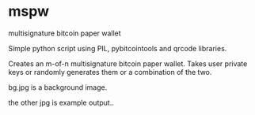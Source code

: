 # mspw
multisignature bitcoin paper wallet

Simple python script using PIL, pybitcointools and qrcode libraries.

Creates an m-of-n multisignature bitcoin paper wallet. Takes user private keys or randomly generates them
or a combination of the two.

bg.jpg is a background image.

the other jpg is example output..

